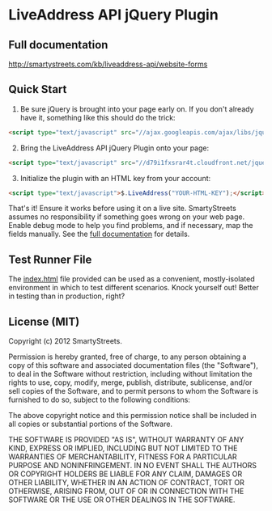 LiveAddress API jQuery Plugin
==================================


Full documentation
-----------------------
http://smartystreets.com/kb/liveaddress-api/website-forms



Quick Start
-----------------------

1. Be sure jQuery is brought into your page early on. If you don't already have it, something like this should do the trick:
```html
<script type="text/javascript" src="//ajax.googleapis.com/ajax/libs/jquery/1/jquery.min.js"></script>
```
2. Bring the LiveAddress API jQuery Plugin onto your page:
```html
<script type="text/javascript" src="//d79i1fxsrar4t.cloudfront.net/jquery.liveaddress/2.0/jquery.liveaddress.min.js"></script>
```
3. Initialize the plugin with an HTML key from your account:
```html
<script type="text/javascript">$.LiveAddress("YOUR-HTML-KEY");</script>
```

That's it! Ensure it works before using it on a live site. SmartyStreets
assumes no responsibility if something goes wrong on your web page. Enable debug mode
to help you find problems, and if necessary, map the fields manually. See the
[full documentation](http://smartystreets.com/kb/liveaddress-api/website-forms) for details.



Test Runner File
-----------------------

The [index.html](https://github.com/smartystreets/jquery.liveaddress/blob/master/index.html) file provided can be used
as a convenient, mostly-isolated environment in which to test different scenarios. Knock yourself out! Better
in testing than in production, right?




License (MIT)
-----------------------

Copyright (c) 2012 SmartyStreets.

Permission is hereby granted, free of charge, to any person obtaining a copy of this software and associated documentation files (the "Software"), to deal in the Software without restriction, including without limitation the rights to use, copy, modify, merge, publish, distribute, sublicense, and/or sell copies of the Software, and to permit persons to whom the Software is furnished to do so, subject to the following conditions:

The above copyright notice and this permission notice shall be included in all copies or substantial portions of the Software.

THE SOFTWARE IS PROVIDED "AS IS", WITHOUT WARRANTY OF ANY KIND, EXPRESS OR IMPLIED, INCLUDING BUT NOT LIMITED TO THE WARRANTIES OF MERCHANTABILITY, FITNESS FOR A PARTICULAR PURPOSE AND NONINFRINGEMENT. IN NO EVENT SHALL THE AUTHORS OR COPYRIGHT HOLDERS BE LIABLE FOR ANY CLAIM, DAMAGES OR OTHER LIABILITY, WHETHER IN AN ACTION OF CONTRACT, TORT OR OTHERWISE, ARISING FROM, OUT OF OR IN CONNECTION WITH THE SOFTWARE OR THE USE OR OTHER DEALINGS IN THE SOFTWARE.